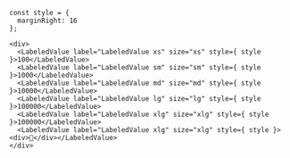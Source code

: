    const style = {
      marginRight: 16
    };

    <div>
      <LabeledValue label="LabeledValue xs" size="xs" style={ style }>100</LabeledValue>
      <LabeledValue label="LabeledValue sm" size="sm" style={ style }>1000</LabeledValue>
      <LabeledValue label="LabeledValue md" size="md" style={ style }>10000</LabeledValue>
      <LabeledValue label="LabeledValue lg" size="lg" style={ style }>100000</LabeledValue>
      <LabeledValue label="LabeledValue xlg" size="xlg" style={ style }>100000</LabeledValue>
      <LabeledValue label="LabeledValue xlg" size="xlg" style={ style }><div>🎩</div></LabeledValue>
    </div>
